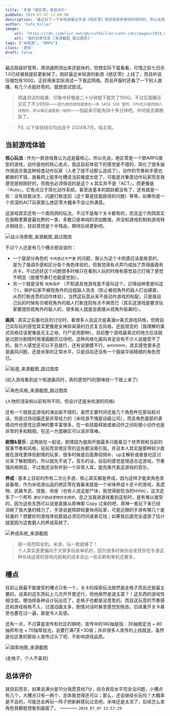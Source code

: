 ```yaml
---
title: '手游「绝区零」体验评价'
pubDate: 2024-07-07 12:00:00
description: '最近玩了一下米哈游最近手游《绝区零》感觉有挺多想唠叨唠叨的，所以这是一篇体验吐槽？锐评？碎碎念？总之纯玩家、纯主观、纯体验'
author: 'Cafe_Killer'
image:
    url: 'https://cdn.jsdelivr.net/gh/cafekiller/cafe.cdn/images/2024_07_07230922.jpg'
    alt: '我的玩家信息 [来源截图_路过图库]'
tags: ["米哈游", "ARPG"]
class: '游戏'
draft: false
---
```


<!-- # 手游「绝区零」体验评价 -->

最近刚装好宽带，用测速网测出来还挺快的，但想实际下载看看，可惜之前七日杀1.0已经被我提前更新掉了。刚好最近米哈游的新游《绝区零》上线了，而且听说压缩包有100G，正好用来实际测试一下我这网络。而且开服时还看了一下别人直播，有几个点挺好奇的，就想尝试尝试。

> 网速测试的结果，印象中好像是二十分钟就下载完了100G，不过后面解压又花了不少时间——`因为我的游戏是放在一块 SATA SSD 里的，CPU也只是四核八线程的，所以解压速度挺一般的`——加起来可能有四十多分钟吧，中间我去做晚饭了。

> PS. 以下体验结论均出自于 2024年7月，纯主观。

## 当前游戏体验

__核心玩法__ : 作为一款游戏我认为这是最核心，所以先说，绝区零是一个款ARPG类型的游戏，动作是他的核心卖点，我这目前体验下的感觉是不错的，简化了很多操作很适合我这种轻度动作玩家（人老了搓不动那么连招了），动作的节奏和手感也都做的不错，我看网上挺多吐槽说当前难度太低了，可能是对重度动作玩家而言我感觉是刚刚好的，但我也必须得说的是这个 `A` 其实并不是『ACT』，而更像是『Auto』，它有点过于简化动作系统，甚至连基本的跳跃都没有了，还有就是一些：没有技能派生、闪避打断连招（这个算是技能路径的问题）等等，如果你是一个资深的ACT玩家那么绝区零大概率不会让你满意。

这游戏其实还有一个类肉鸽的玩法，不过不是每个关卡都有的，而且这个肉鸽其实在我眼里算是最拉胯的一类，多数只是单纯的添加数值，并没和游戏机制和游戏特点相结合，目前感觉是个半残品，期待后续更新吧。

![战斗场景图_来源截图_路过图库](https://cdn.jsdelivr.net/gh/cafekiller/cafe.cdn/images/2024_07_07230915.jpg)

不过个人还是有几个槽点想说说的：
- 一个是部分角色的 `卡肉感过于严重` 的问题，我认为这个卡肉感应该是故意的，是为了强调手感和区分各个角色体验的，但我觉得有点弄巧成拙了弄得画面有点卡，不过还好这个问题很多时候只在看别人玩的时候有感觉自己打嗨了感觉不明显（放慢节奏打也能感觉到）。
- 另一个就是没有 `视角保护` （不知道其他游戏是不是叫这个，记得战神里是叫这个），保护玩家不被视角外的远程敌人攻击（防止被视角外的敌人打出硬直，从而打断连贯的动作体验），当然这玩意从来不是动作游戏的标配，只是我自己玩的时候有次被视角外的敌人打断连招有点不爽而已（其实这游戏是要求玩家要提防视角外的敌人的，很多敌人就是会直接从视角外偷袭的）。

__画风__ : 其实之前看社区的讨论时，看很多人说这次是美漫or美式游戏风格，但我自己实际玩的感觉其实更像是女神异闻录的日式复古风格，还挺朋克的（我理解的美式风格应该更像是无主之地、行尸走肉那种），目前整个游戏最美式的地方应该就是过部分剧情时用漫画翻页过场吧。这种风格化画风肯定会有不少人说接受不了的，我个人感觉还可以不丑就行，还有说建模不行，emmmm，其实感觉更多还是画风问题，还是米家的正常水平，只是目前还没有一个服装华丽精细的角色而已。

![街道_来源截图_路过图库](https://cdn.jsdelivr.net/gh/cafekiller/cafe.cdn/images/2024_07_07230847.jpg)

<ima-desc>(初入游戏看到这个街道画风时，真的感觉P5的那味挠一下就上来了)</img-desc>

![角色风格_来源截图_路过图库](https://cdn.jsdelivr.net/gh/cafekiller/cafe.cdn/images/2024_07_07230859.jpg)

<ima-desc>(人物的渲染和以前有所不同，但设计还是米哈游的风格)</img-desc>

还有一个就是这游戏的演出挺不错的，虽然主要时间还是几个角色杵在那站桩对话，但是过场动画还是非常给力的（米哈游不愧是动画公司），而且角色面部的表情动作也感觉比原神的要丰富很多，在一些技能释放或者动作之间衔接小动作也是非常的多和精细，在这一方面确实可以说非常棒。

__剧情&音乐__ : 这两放在一起说，剧情因为是刚开服最多只能看见个世界观和当前的叙事节奏和风格，目前而言绝区零的这些都没吸引我，并且本人其实是那种较少直接在游戏里体验剧情的玩家，很多时候是后面靠视频补、up主解析或者是社区讨论来了解剧情的，所以就先不说了。音乐的话，目前的感觉是很适合这游戏，节奏强风格明显，不过我还没有听到一个非常入耳，能完美代表这游戏的音乐。

__养成__ : 基本上目前的所有二次元手游，核心其实都是养成，因为这样才能卖角色卖装备嘛，作为米哈游出品的绝区零在我看来就是一个米味养成十足十的游戏，圣遗物、武器专武、技能、命座（也有人说这是尸块，我觉得挺恰当的hhhh），这次还多了一个邦布 *`类似于助战宠物的东西吧`*，总之当我进游戏看到这些时，是有难以接受的，因为这些东西可以说是直接从原神那 Copy 过来的吧，原神一套玩下来已经消耗了我大量的精力了，手游说是照顾轻量休闲玩家，可是近期的手游有哪几个是轻量的？想要好的游戏体验那就必须花时间或者花钱；如果我后面完全退游了估计就是因为这套磨人的养成系统了。

![养成系统_来源截图](https://cdn.jsdelivr.net/gh/cafekiller/cafe.cdn/images/2024_07_07230908.jpg)

> 窥一斑而知全豹。米游，玩一款就够了！  
> 个人其实是更偏向于大家多玩些单机的，因为很多时候你会发现你在手游这种长线运营的游戏内损耗的成本会比一些买断制单机还要多。

## 槽点

目前让我最不能接受的槽点只有一个，关卡的探索玩法居然是走格子而且还是最主要的，说真的这东西玩上几次开开胃还行，但他居然是道主菜？！这东西的游戏性相当低，哪怕把各种设计玩出花了，走格子也都是没意思的。而且这玩意的节奏感还和游戏格格不入，过渡动画太多，剧情对话时甚至感觉到拖沓。后续重开关卡甚至也要在过一遍，甚是令人反感。

还有一点，不过算是宣传和社区的锅吧，宣传中的180抽是指：30抽限定池 + 80抽邦布池 + 70抽常驻池，且要打满7天+30级；并非很多人宣传的上线就送，虽然是社区里的那些人宣传过头了吧，不影响游戏品质。

![探索地图_来源截图](https://cdn.jsdelivr.net/gh/cafekiller/cafe.cdn/images/2024_07_07230928.jpg)

<ima-desc>(走格子，个人不喜欢)</img-desc>

## 总体评价

就目前而言，如果说满分是10分我愿意给7分，综合表现水平完全没问题，小槽点有几个，大槽点只有一两个，总体我觉得还可以；那么，还会继续长玩吗？大概率是不会的，可能还会再玩一阵子把新鲜感玩过去吧，米味还是太浓了，后续怎么卖角色我都能想象到画面了。 ———— `2024_07_07 13:57:29`
